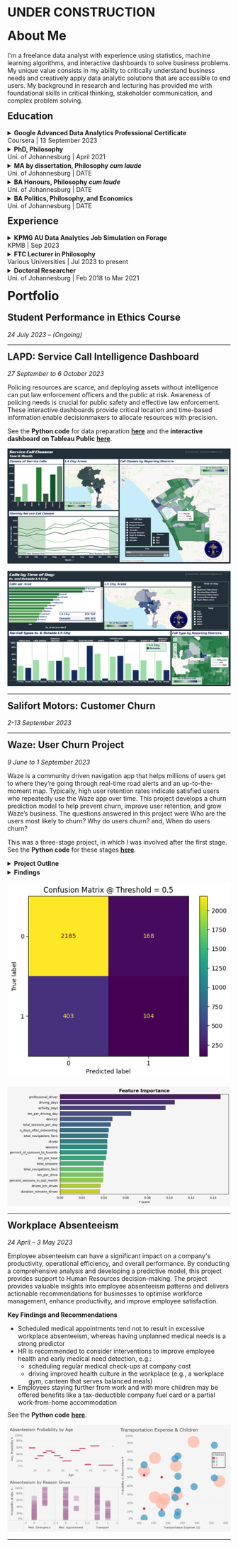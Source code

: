 <h1><strong>UNDER CONSTRUCTION</strong></h1>

<h1>About Me</h1>

<p>I'm a freelance data analyst with experience using statistics, machine learning algorithms, and interactive dashboards to solve business problems. My unique value consists in my ability to critically understand business needs and creatively apply data analytic solutions that are accessible to end users. My background in research and lecturing has provided me with foundational skills in critical thinking, stakeholder communication, and complex problem solving.</p>

<h2>Education</h2>

<style>
h1 {margin-top: 15px;
   }
h2 {margin-top: 13px;
   }
summary {
    margin-top: 3px;
/*     margin-bottom: 3px; */
}
ul {margin-top: 3px;
    margin-bottom: -3px;
    }
</style>

<details>
   <summary>
      <strong>Google Advanced Data Analytics Professional Certificate</strong> <br/>Coursera | 13 September 2023
   </summary>

   <ul>
      <li>This is what I did in the course.</li>
      <li>And then I did this.</li>
   </ul>
</details>

<details>
   <summary>
      <strong>PhD, Philosophy</strong><br/>Uni. of Johannesburg | April 2021
   </summary>

   <ul>
      <li>This is what I did in my PhD.</li>
   </ul>
</details>

<details>
  <summary>
    <strong>MA by dissertation, Philosophy <em>cum laude</em></strong><br/>Uni. of Johannesburg | DATE
  </summary>

  <ul>
    <li>This is what I did in my MA.</li>
  </ul>
</details>

<details>
   <summary>
     <strong>BA Honours, Philosophy <em>cum laude</em></strong><br/>Uni. of Johannesburg | DATE
   </summary>

   <ul>
      <li>This is what I did in my Honours.</li>
   </ul>
</details>

<details>
  <summary>
    <strong>BA Politics, Philosophy, and Economics</strong><br/>Uni. of Johannesburg | DATE
  </summary>

  <ul>
    <li>This is what I did in my Bachelors.</li>
  </ul>
</details>

<h2>Experience</h2>

<details>
  <summary>
    <strong>KPMG AU Data Analytics Job Simulation on Forage</strong><br/>KPMB | Sep 2023
  </summary>

   <ul>
      <li>Completed a simulation focused on advising a client on customer targeting with the Data, Analytics & Modelling team</li>
      <li>Assessed data quality and completeness in preparation for analysis</li>
      <li>Analysed data to target high-value customers based on demographics and attributes</li>
      <li>Developed dashboards to communicate findings with visuals</li>
   </ul>
</details>

<details>
  <summary>
    <strong>FTC Lecturer in Philosophy</strong><br/>Various Universities | Jul 2023 to present
   </summary>

  <ul>
    <li>I taught stuff.</li>
  </ul>
</details>

<details>
  <summary>
    <strong>Doctoral Researcher</strong><br/>Uni. of Johannesburg | Feb 2018 to Mar 2021
  </summary>

   <ul>
      <li>I researched stuff.</li>
   </ul>
</details>

<h1>Portfolio</h1>

<h2>Student Performance in Ethics Course</h2>

_24 July 2023 – (Ongoing)_

---

<h2><strong>LAPD</strong>: Service Call Intelligence Dashboard</h2>

_27 September to 6 October 2023_

Policing resources are scarce, and deploying assets without intelligence can put law enforcement officers and the public at risk. Awareness of policing needs is crucial for public safety and effective law enforcement. These interactive dashboards provide critical location and time-based information enable decisionmakers to allocate resources with precision.

See the **Python code** for data preparation **[here](https://github.com/DStrix66/lapd-dashboard/blob/main/lapd_eda.ipynb)** and the **interactive dashboard on Tableau Public** **[here](https://public.tableau.com/app/profile/david.scholtz/viz/LAPDServiceCalls2019-2023fin/Story1)**.

![lapd_dashboard1](/portfolio_images/lapd1.png)

![lapd_dashboard2](/portfolio_images/lapd2.png)

---

<h2><strong>Salifort Motors</strong>: Customer Churn</h2>

_2-13 September 2023_

---

<h2><strong>Waze</strong>: User Churn Project</h2>

_9 June to 1 September 2023_

Waze is a community driven navigation app that helps millions of users get to where they’re going through real-time road alerts and an up-to-the-moment map.
Typically, high user retention rates indicate satisfied users who repeatedly use the Waze app over time. This project develops a churn prediction model to help prevent churn, improve user retention, and grow Waze’s business. The questions answered in this project were Who are the users most likely to churn? Why do users churn? and, When do users churn?

This was a three-stage project, in which I was involved after the first stage. See the **Python code** for these stages **[here](https://github.com/DStrix66/waze-user-churn.git)**.

<details>
<summary><strong>Project Outline</strong></summary>

<h3><strong>Stage 1: Project proposal</strong> (not involved)</h3>

1. Data was imported and explored for useful user churn information
2. A project proposal was accepted by Waze for an in-depth EDA (stage 2), statistical testing (stage 3), and predictive modelling (stages 4 & 5)

<h3><strong>Stage 2: EDA</strong> (9-12 June 2023)</h3>

1. Churn rate is highest for users who didn’t drive using the app much in the last month
2. Device types had similar churn rates
3. Key conclusion: Statistical tests need to be run on variable classes (e.g., device used) to determine significant relationships with churn

<h3><strong>Stage 3: Two-sample hypothesis test</strong> (24-28 June 2023)</h3>

1. Calculations show that iPhone users have a higher average use of the app compared to Android users
2. However, this difference is not statistically significant
3. Key conclusion: More marketing-relevant data is needed for statistically examining churn by device use and other variables.

<h3><strong>Stage 4:Logistic regression analysis</strong> (17-20 July 2023)</h3>

1. Ran a binomial logistic regression with slightly better than benchmark precision but very low recall
2. Contrary to what was expected from EDA findings, the amount of driving was the second-least-important variable for predicting churn

<h3><strong>Stage 5: Predictive classification models</strong> (28 August to 1 September 2023)</h3>

1. Features of interest were extracted, and a random forest model and a GBM model on predicting user churn were developed and performances compared
2. The GBM outperformed the random forest model, and it had similar levels of precision and accuracy to the logistic regression, with a much better (though still unsatisfactory) recall score
3. The models confirmed the insufficiency of the data and the need for driver-level data collection (e.g., drive times and geographic information) and user interaction with the app (e.g., input a road hazard).

</details>

<details>
<summary><strong>Findings</strong></summary>

It was established that the data is insufficient for reliably predicting user churn and that further granular data is needed on app usage and geography. Given the data, it could be determined that users who are professional drivers and who use the app more in a month are the biggest predictors of whether a user will churn or be retained.

</details>

![waze_confusionmatrix](/portfolio_images/waze_gbm_cm.png)

![waze_featureimportance](/portfolio_images/waze_gbm_feature_importance.png)

---

<h2><strong>Workplace Absenteeism</strong></h2>

_24 April – 3 May 2023_

Employee absenteeism can have a significant impact on a company's productivity, operational efficiency, and overall performance. By conducting a comprehensive analysis and developing a predictive model, this project provides support to Human Resources decision-making. The project provides valuable insights into employee absenteeism patterns and delivers actionable recommendations for businesses to optimise workforce management, enhance productivity, and improve employee satisfaction.

**Key Findings and Recommendations**

- Scheduled medical appointments tend not to result in excessive workplace absenteeism, whereas having unplanned medical needs is a strong predictor
- HR is recommended to consider interventions to improve employee health and early medical need detection, e.g.:
  - scheduling regular medical check-ups at company cost
  - driving improved health culture in the workplace (e.g., a workplace gym, canteen that serves balanced meals)
- Employees staying further from work and with more children may be offered benefits like a tax-deductible company fuel card or a partial work-from-home accommodation

See the **Python code** **[here](www.link.com)**.

![absenteeismdashboard](/portfolio_images/absenteeism.png)

---
